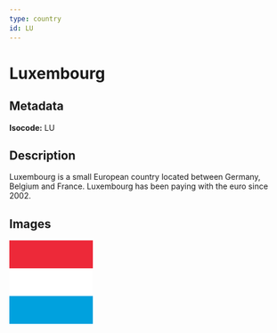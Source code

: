 ```yaml
---
type: country
id: LU
---
```


# Luxembourg

## Metadata

**Isocode:** LU

## Description

Luxembourg is a small European country located between Germany, Belgium and France. Luxembourg has been paying with the euro since 2002.

## Images

<img src="lu.webp" height="150" alt="Luxembourg">